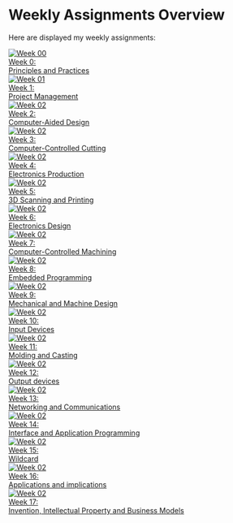 # Weekly Assignments Overview


Here are displayed my weekly assignments:

<div class="GalleryBlockHeight">

  <div class="moduleContainer">
    <a href="./module00">
      <img src="./../img/mod00/neurogenicBladder.jpg" alt="Week 00">
      <div class="modulecontainerText"> Week 0: <br> Principles and Practices </div>
    </a>
  </div>

  <div class="moduleContainer">
    <a href="./module01">
      <img src="./../img/modulesGallery/mod01.jpg" alt="Week 01">
      <div class="modulecontainerText"> Week 1: <br> Project Management </div>
    </a>
  </div>

  <div class="moduleContainer">
    <a href="./module02">
      <img src="./../img/mod02/phoneHolder1.png" alt="Week 02">
      <div class="modulecontainerText"> Week 2: <br> Computer-Aided Design </div>
    </a>
  </div>

  <div class="moduleContainer">
    <a href="./module03">
      <img src="./../img/mod03/powerTestPlate.jpg" alt="Week 02">
      <div class="modulecontainerText"> Week 3: <br> Computer-Controlled Cutting </div>
    </a>
  </div>

  <div class="moduleContainer">
    <a href="./module04">
      <img src="./../img/mod04/dull.jpg" alt="Week 02">
      <div class="modulecontainerText"> Week 4: <br> Electronics Production </div>
    </a>
  </div>

  <div class="moduleContainer">
    <a href="./module05">
      <img src="./../img/mod05/pigMeshroom.jpg" alt="Week 02">
      <div class="modulecontainerText"> Week 5: <br> 3D Scanning and Printing</div>
    </a>
  </div>

  <div class="moduleContainer">
    <a href="./module06">
      <img src="./../img/mod06/armBoard2.jpg" alt="Week 02">
      <div class="modulecontainerText"> Week 6: <br> Electronics Design</div>
    </a>
  </div>

  <div class="moduleContainer">
    <a href="./module07">
      <img src="./../img/mod07/endResult1.jpg" alt="Week 02">
      <div class="modulecontainerText"> Week 7: <br> Computer-Controlled Machining</div>
    </a>
  </div>

  <div class="moduleContainer">
    <a href="./module08">
      <img src="./../img/mod08/index.jpg" alt="Week 02">
      <div class="modulecontainerText"> Week 8: <br> Embedded Programming</div>
    </a>
  </div>

  <div class="moduleContainer">
    <a href="./module09">
      <img src="./../img/mod09/stageFull3.jpg" alt="Week 02">
      <div class="modulecontainerText"> Week 9: <br> Mechanical and Machine Design</div>
    </a>
  </div>

<div class="moduleContainer">
  <a href="./module10">
    <img src="./../img/mod10/programming.jpg" alt="Week 02">
    <div class="modulecontainerText"> Week 10: <br> Input Devices</div>
  </a>
</div>

<div class="moduleContainer">
  <a href="./module11">
    <img src="./../img/mod11/mold6.jpg" alt="Week 02">
    <div class="modulecontainerText"> Week 11: <br> Molding and Casting</div>
  </a>
</div>

<div class="moduleContainer">
  <a href="./module12">
    <img src="./../img/mod12/zero.jpg" alt="Week 02">
    <div class="modulecontainerText"> Week 12: <br> Output devices</div>
  </a>
</div>

<div class="moduleContainer">
  <a href="./module13">
    <img src="./../img/mod13/connecting.jpg" alt="Week 02">
    <div class="modulecontainerText"> Week 13: <br> Networking and Communications</div>
  </a>
</div>

<div class="moduleContainer">
  <a href="./module14">
    <img src="./../img/mod14/finalInterface.jpg" alt="Week 02">
    <div class="modulecontainerText"> Week 14: <br> Interface and Application Programming</div>
  </a>
</div>

<div class="moduleContainer">
  <a href="./module15">
    <img src="./../img/modulesGallery/microfluidicsIndex.jpg" alt="Week 02">
    <div class="modulecontainerText"> Week 15: <br> Wildcard</div>
  </a>
</div>

<div class="moduleContainer">
  <a href="./module16">
    <img src="./../img/mod02/logo.png" alt="Week 02">
    <div class="modulecontainerText"> Week 16: <br> Applications and implications</div>
  </a>
</div>

<div class="moduleContainer">
  <a href="./module17">
    <img src="./../img/mod17/CC.jpg" alt="Week 02">
    <div class="modulecontainerText"> Week 17: <br> Invention, Intellectual Property and Business Models </div>
  </a>
</div>

</div>
